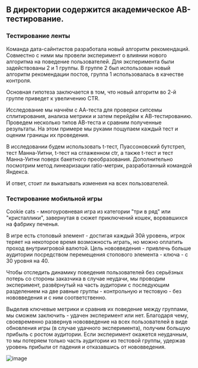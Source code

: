 ## В директории содержится академическое АВ-тестирование.

### Тестирование ленты

Команда дата-сайнтистов разработала новый алгоритм рекомендаций. Совместно с ними мы провели эксперимент о влиянии нового алгоритма на поведение пользователей. Для эксперимента были задействованы 2 и 1 группы. В группе 2 был использован новый алгоритм рекомендации постов, группа 1 использовалась в качестве контроля.

Основная гипотеза заключается в том, что новый алгоритм во 2-й группе приведет к увеличению CTR.

Исследование мы начнём с АА-теста для проверки ситсемы сплитирования, анализа метрики и затем перейдём к АВ-тестированию. Проведем несколько типов АВ-теста и сравним полученные результаты. На этом примере мы руками пощупаем каждый тест и оценим границы их проведения.

В исследовании будем использовать t-тест, Пуассоновский бутстреп, тест Манна-Уитни, t-тест на сглаженном ctr, а также t-тест и тест Манна-Уитни поверх бакетного преобразования. Дополнительно посмотрим метод линеаризации ratio-метрик, разработанный командой Яндекса.

И ответ, стоит ли выкатывать изменеия на всех пользователей.

### Тестирование мобильной игры

Cookie cats - многоуровневая игра из категории "три в ряд" или "кристаллики", завернутая в сюжет приключений кошек, ворвавшихся на фабрику печенья.

В игре есть стоповый элемент - достигая каждый 30й уровень, игрок теряет на некоторое время возможность играть, но можно оплатить проход внутриигровой валютой. Цель нововведения - привлечь больше аудитории посредством перемещения стопового элемента - ключа - с 30 уровня на 40.

Чтобы отследить динамику поведения пользователей без серьёзных потерь со стороны заказчика в случае неудачи, мы проводим эксперимент, развёрнутый на часть аудитории с последующим разделением на две равные группы - контрольную и тестовую - без нововведения и с ним соответственно.

Выделив ключевые метрики и сравнив их поведение между группами, мы сможем заключить - удачен эксперимент или нет. Благодаря чему, своевременно развернув нововведение на всех пользователей в виде обновления игры (в случае удачного эксперимента), получим большую прибыль с ростом аудитории. Если эксперимент окажется неудачным, то мы потеряем только часть аудитории из тестовой группы, удержав уровень прибыли от падения и отказавшись от нововведения.

![image](https://user-images.githubusercontent.com/94457858/195098432-62ed4392-3c77-421a-910c-11d8bd9bcfca.png)

